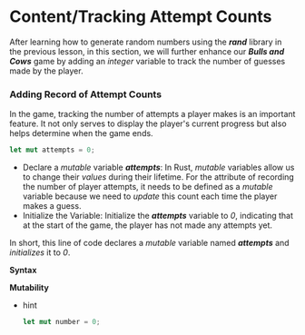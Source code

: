# Content/**Tracking Attempt Counts**

After learning how to generate random numbers using the ***rand*** library in the previous lesson, in this section, we will further enhance our ***Bulls and Cows*** game by adding an *integer* variable to track the number of guesses made by the player.

### **Adding Record of Attempt Counts**

In the game, tracking the number of attempts a player makes is an important feature. It not only serves to display the player's current progress but also helps determine when the game ends.

```rust
let mut attempts = 0;
```

- Declare a *mutable* variable ***attempts***: In Rust, *mutable* variables allow us to change their *values* during their lifetime. For the attribute of recording the number of player attempts, it needs to be defined as a *mutable* variable because we need to *update* this count each time the player makes a guess.
- Initialize the Variable: Initialize the ***attempts*** variable to *0*, indicating that at the start of the game, the player has not made any attempts yet.

In short, this line of code declares a *mutable* variable named ***attempts*** and *initializes* it to *0*.

**Syntax**

**Mutability**

- hint
    
    ```rust
    let mut number = 0;
    ```
    